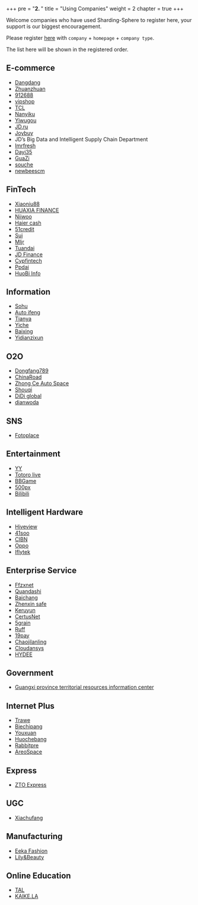+++
pre = "<b>2. </b>"
title = "Using Companies"
weight = 2
chapter = true
+++

Welcome companies who have used Sharding-Sphere to register here, your support is our biggest encouragement.

Please register [here](https://github.com/sharding-sphere/sharding-sphere/issues/234) with `company` + `homepage` + `company type`.

The list here will be shown in the registered order.

## E-commerce

* [Dangdang](http://www.dangdang.com/)
* [Zhuanzhuan](http://www.zhuanzhuan.com/)
* [912688](http://www.912688.com/)
* [vipshop](http://www.vip.com/)
* [TCL](http://www.tcl.com/)
* [Nanyiku](http://www.nanyiku.com/)
* [Yiwugou](http://www.yiwugou.com/)
* [JD.ru](https://www.jd.ru/)
* [Joybuy](https://www.joybuy.com/)
* JD’s Big Data and Intelligent Supply Chain Department
* [Imrfresh](https://www.imrfresh.com/)
* [Dayi35](https://www.dayi35.com/)
* [GuaZi](https://www.guazi.com/)
* [souche](https://www.souche.com/zh/)
* [newbeescm](https://www.newbeescm.com/)

## FinTech

* [Xiaoniu88](https://www.xiaoniu88.com/)
* [HUAXIA FINANCE](https://www.huaxiafinance.com/)
* [Niiwoo](https://www.niiwoo.com/)
* [Haier cash](https://www.haiercash.com/)
* [51credit](http://www.51credit.com/)
* [Sui](https://www.sui.com/)
* [Mljr](https://www.mljr.com/)
* [Tuandai](https://www.tuandai.com/)
* [JD Finance](http://jr.jd.com/)
* [Cypfintech](https://www.cypfintech.com/)
* [Ppdai](https://www.ppdai.com/)
* [HuoBi Info](https://www.huobiinfo.com/)

## Information

* [Sohu](http://ss.sohu.com/)
* [Auto ifeng](http://auto.ifeng.com/)
* [Tianya](http://www.tianya.cn/)
* [Yiche](http://www.yiche.com/)
* [Baixing](http://www.baixing.com/)
* [Yidianzixun](https://www.yidianzixun.com/)

## O2O

* [Dongfang789](http://www.dongfang789.com/)
* [ChinaRoad](https://660pp.com/)
* [Zhong Ce Auto Space](http://www.zcckj.com/)
* [Shouqi](http://www.01zhuanche.com/)
* [DiDi global](https://www.didiglobal.com/)
* [dianwoda](https://www.dianwoda.com/)

## SNS

* [Fotoplace](http://www.fotoplace.cc/)

## Entertainment

* [YY](http://www.yy.com/)
* [Totoro live](http://www.tvlongmao.com/)
* [BBGame](http://www.bbgameonline.com/)
* [500px](https://500px.me/)
* [Bilibili](https://www.bilibili.com/)

## Intelligent Hardware

* [Hiveview](http://www.hiveview.com/)
* [41soo](http://www.41soo.com/)
* [CIBN](http://www.91vst.com/)
* [Oppo](http://www.oppo.com/)
* [Iflytek](http://www.iflytek.com/)

## Enterprise Service

* [Ffzxnet](http://www.ffzxnet.com/)
* [Quandashi](http://www.quandashi.com/)
* [Baichang](http://www.sdbaichang.com/)
* [Zhenxin safe](http://www.zhenxinsafe.com/)
* [Keruyun](http://www.keruyun.com/)
* [CertusNet](http://www.certusnet.com.cn/)
* [5grain](http://www.5grain.com/)
* [Ruff](https://ruff.io/)
* [19pay](http://www.19pay.com.cn/)
* [Chaojilanling](http://www.chaojilanling.cn/)
* [Cloudansys](http://www.cloudansys.com/)
* [HYDEE](http://www.hydee.cn/)

## Government

* [Guangxi province territorial resources information center](http://z.gxdlr.gov.cn/)

## Internet Plus

* [Trawe](http://www.trawe.cn/)
* [Biechipang](http://www.biechipang.net/)
* [Youxuan](http://www.youx.mobi/)
* [Huochebang](http://www.huochebang.com/)
* [Rabbitpre](http://www.rabbitpre.com/)
* [AreoSpace](http://www.ascf.com.cn/n4194536/)

## Express

* [ZTO Express](http://www.zto.com/)

## UGC

* [Xiachufang](http://www.xiachufang.com/)

## Manufacturing

* [Eeka Fashion](http://www.eeka.cn/)
* [Lily&Beauty](http://www.lrlz.com/)

## Online Education

* [TAL](http://www.100tal.com/)
* [KAIKE.LA](http://www.kaike.la/)
